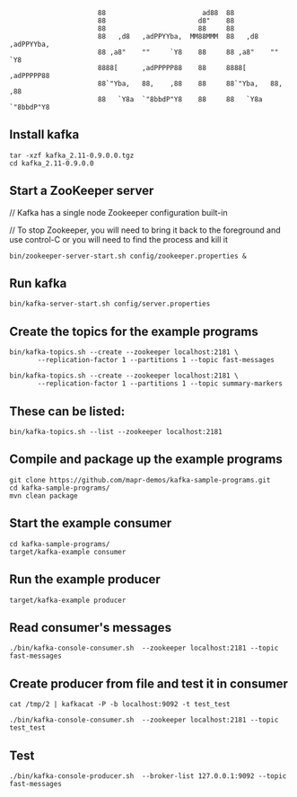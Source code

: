 

``` 
                      88                        ad88  88                     
                      88                       d8"    88                     
                      88                       88     88                     
                      88   ,d8   ,adPPYYba,  MM88MMM  88   ,d8   ,adPPYYba,  
                      88 ,a8"    ""     `Y8    88     88 ,a8"    ""     `Y8  
                      8888[      ,adPPPPP88    88     8888[      ,adPPPPP88  
                      88`"Yba,   88,    ,88    88     88`"Yba,   88,    ,88  
                      88   `Y8a  `"8bbdP"Y8    88     88   `Y8a  `"8bbdP"Y8  
```

## Install kafka
```
tar -xzf kafka_2.11-0.9.0.0.tgz
cd kafka_2.11-0.9.0.0
```

## Start a ZooKeeper server 
// Kafka has a single node Zookeeper configuration built-in

// To stop Zookeeper, you will need to bring it back to the foreground and use control-C or you will need to find the process and kill it
```
bin/zookeeper-server-start.sh config/zookeeper.properties &
```

## Run kafka
```
bin/kafka-server-start.sh config/server.properties
```

## Create the topics for the example programs
```
bin/kafka-topics.sh --create --zookeeper localhost:2181 \
       --replication-factor 1 --partitions 1 --topic fast-messages
       
bin/kafka-topics.sh --create --zookeeper localhost:2181 \ 
       --replication-factor 1 --partitions 1 --topic summary-markers
```

## These can be listed:
```
bin/kafka-topics.sh --list --zookeeper localhost:2181
```

## Compile and package up the example programs
```
git clone https://github.com/mapr-demos/kafka-sample-programs.git 
cd kafka-sample-programs/
mvn clean package
```

## Start the example consumer
```
cd kafka-sample-programs/
target/kafka-example consumer
```

## Run the example producer
```
target/kafka-example producer
```

## Read consumer's messages
```
./bin/kafka-console-consumer.sh  --zookeeper localhost:2181 --topic fast-messages 
```

## Create producer from file and test it in consumer
```
cat /tmp/2 | kafkacat -P -b localhost:9092 -t test_test

./bin/kafka-console-consumer.sh  --zookeeper localhost:2181 --topic test_test
```

## Test
```
./bin/kafka-console-producer.sh  --broker-list 127.0.0.1:9092 --topic fast-messages
```
